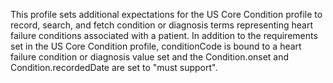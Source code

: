 This profile sets additional expectations for the US Core Condition profile to record, search, and fetch condition or diagnosis terms representing heart failure conditions associated with a patient. In addition to the requirements set in the US Core Condition profile, conditionCode is bound to a heart failure condition or diagnosis value set and the Condition.onset and Condition.recordedDate are set to "must support".